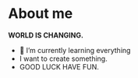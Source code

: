 # About me 

**WORLD IS CHANGING.**

- 🌱 I’m currently learning everything
- I want to create something.
- GOOD LUCK HAVE FUN.

